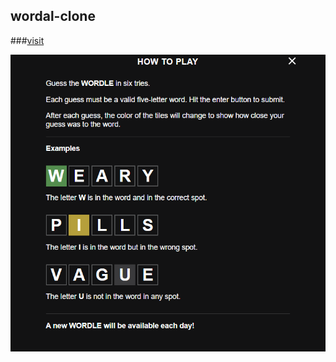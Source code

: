 ## wordal-clone
###[visit](https://ankit-bhanwaria17.github.io/wordal-clone/)

![game](wordal.png "Game Rules")
